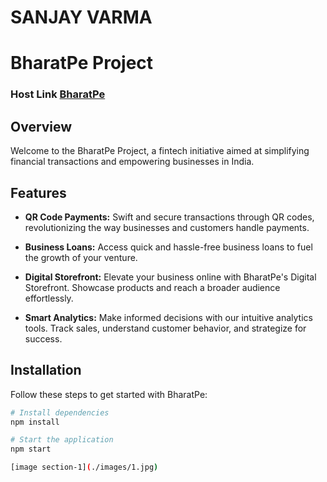 # SANJAY VARMA

# BharatPe Project

### Host Link  [BharatPe](https://sanjayvvarma.github.io/Bharat-Pe/) 

## Overview

Welcome to the BharatPe Project, a fintech initiative aimed at simplifying financial transactions and empowering businesses in India.

## Features

- **QR Code Payments:** Swift and secure transactions through QR codes, revolutionizing the way businesses and customers handle payments.

- **Business Loans:** Access quick and hassle-free business loans to fuel the growth of your venture.

- **Digital Storefront:** Elevate your business online with BharatPe's Digital Storefront. Showcase products and reach a broader audience effortlessly.

- **Smart Analytics:** Make informed decisions with our intuitive analytics tools. Track sales, understand customer behavior, and strategize for success.

## Installation

Follow these steps to get started with BharatPe:

```bash
# Install dependencies
npm install

# Start the application
npm start

[image section-1](./images/1.jpg)

      

